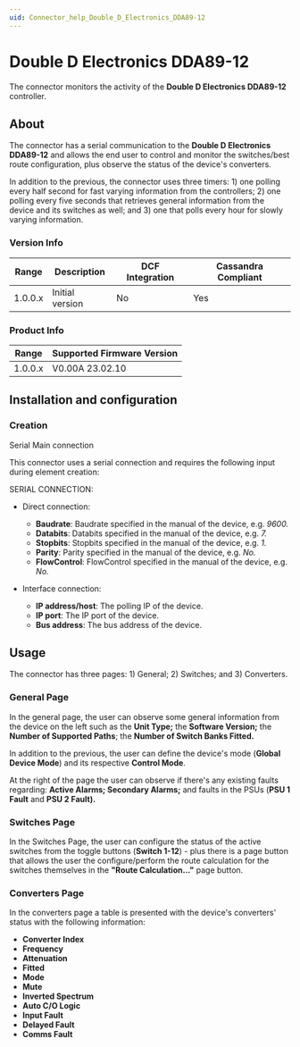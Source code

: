 ```yaml
---
uid: Connector_help_Double_D_Electronics_DDA89-12
---
```


# Double D Electronics DDA89-12

The connector monitors the activity of the **Double D Electronics DDA89-12** controller.

## About

The connector has a serial communication to the **Double D Electronics DDA89-12** and allows the end user to control and monitor the switches/best route configuration, plus observe the status of the device's converters.

In addition to the previous, the connector uses three timers: 1) one polling every half second for fast varying information from the controllers; 2) one polling every five seconds that retrieves general information from the device and its switches as well; and 3) one that polls every hour for slowly varying information.

### Version Info

| Range | Description | DCF Integration | Cassandra Compliant |
|------------------|-----------------|---------------------|-------------------------|
| 1.0.0.x          | Initial version | No                  | Yes                     |

### Product Info

| Range | Supported Firmware Version |
|------------------|-----------------------------|
| 1.0.0.x          | V0.00A 23.02.10             |

## Installation and configuration

### Creation

Serial Main connection

This connector uses a serial connection and requires the following input during element creation:

SERIAL CONNECTION:

- Direct connection:

  - **Baudrate**: Baudrate specified in the manual of the device, e.g. *9600.*
  - **Databits**: Databits specified in the manual of the device, e.g. *7.*
  - **Stopbits**: Stopbits specified in the manual of the device, e.g. *1.*
  - **Parity**: Parity specified in the manual of the device, e.g. *No.*
  - **FlowControl**: FlowControl specified in the manual of the device, e.g. *No.*

- Interface connection:

  - **IP address/host**: The polling IP of the device.
  - **IP port**: The IP port of the device.
  - **Bus address**: The bus address of the device.

## Usage

The connector has three pages: 1) General; 2) Switches; and 3) Converters.

### General Page

In the general page, the user can observe some general information from the device on the left such as the **Unit Type;** the **Software Version;** the **Number of Supported Paths**; the **Number of Switch Banks Fitted.**

In addition to the previous, the user can define the device's mode (**Global Device Mode**) and its respective **Control Mode**.

At the right of the page the user can observe if there's any existing faults regarding: **Active Alarms; Secondary Alarms;** and faults in the PSUs (**PSU 1 Fault** and **PSU 2 Fault).**

### Switches Page

In the Switches Page, the user can configure the status of the active switches from the toggle buttons (**Switch 1-12**) - plus there is a page button that allows the user the configure/perform the route calculation for the switches themselves in the **"Route Calculation..."** page button.

### Converters Page

In the converters page a table is presented with the device's converters' status with the following information:

- **Converter Index**
- **Frequency**
- **Attenuation**
- **Fitted**
- **Mode**
- **Mute**
- **Inverted Spectrum**
- **Auto C/O Logic**
- **Input Fault**
- **Delayed Fault**
- **Comms Fault**
